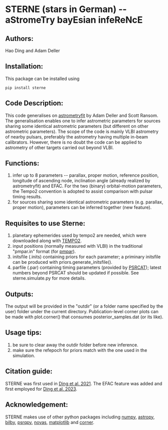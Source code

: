 # STERNE (stars in German) -- aStromeTry bayEsian infeReNcE

## Authors:  
Hao Ding and Adam Deller

## Installation:  
This package can be installed using
```
pip install sterne
```

## Code Description:  
This code generalises on [astrometryfit](https://github.com/adamdeller/astrometryfit) by Adam Deller and Scott Ransom. The generalisation enables one to infer astrometric parameters for sources sharing some identical astrometric parameters (but different on other astrometric parameters). The scope of the code is mainly VLBI astrometry of nearby pulsars, preferably the astrometry having multiple in-beam calibrators. However, there is no doubt the code can be applied to astrometry of other targets carried out beyond VLBI.

## Functions:  
1) infer up to 8 parameters -- parallax, proper motion, reference position, longitude of ascending node, inclination angle (already realized by astrometryfit) and EFAC. For the two (binary) orbital-motion parameters, the Tempo2 convention is adopted to assist comparison with pulsar timing results.
2) for sources sharing some identical astrometric parameters (e.g. parallax, proper motion), parameters can be inferred together (new feature).

## Requisites to use Sterne:  
1) planetary ephemerides used by tempo2 are needed, which were downloaded
along with [TEMPO2](https://bitbucket.org/psrsoft/tempo2/downloads/).
2) input positions (normally measured with VLBI) in the traditional "pmpar.in" format (for [pmpar](https://github.com/walterfb/pmpar)).
3) initsfile (.inits) containing priors for each parameter; a priminary initsfile can be produced with priors.generate_initsfile().
4) parfile (.par) containing timing parameters (provided by [PSRCAT](https://www.atnf.csiro.au/research/pulsar/psrcat/)); latest numbers beyond PSRCAT should be updated if possible.
See sterne.simulate.py for more details.

## Outputs:  
The output will be provided in the "outdir" (or a folder name specified by the user) folder under the current directory. Publication-level corner plots can be made with plot.corner() that consumes posterior_samples.dat (or its like).

## Usage tips:  
1) be sure to clear away the outdir folder before new inference.
2) make sure the refepoch for priors match with the one used in the simulation.

## Citation guide:  
STERNE was first used in [Ding et al. 2021](https://iopscience.iop.org/article/10.3847/2041-8213/ac3091/meta). The EFAC feature was added and first employed for [Ding et al. 2023](https://doi.org/10.1093/mnras/stac3725).

## Acknowledgement:  
STERNE makes use of other python packages including [numpy](https://numpy.org/), [astropy](https://www.astropy.org/), [bilby](https://git.ligo.org/lscsoft/bilby), [psrqpy](https://github.com/mattpitkin/psrqpy), [novas](https://aa.usno.navy.mil/software/novas_info), [matplotlib](https://matplotlib.org/) and [corner](https://github.com/dfm/corner.py).
